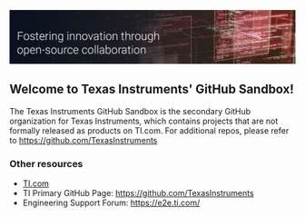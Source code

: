 ![Open Source at Texas Instruments](https://github.com/elijahrobert/testrepo/blob/71ddae984db2cab6cc9bc1ac670738676bb73a1b/TI-GitHubBanner-Sandbox.png)

## Welcome to Texas Instruments' GitHub Sandbox!

The Texas Instruments GitHub Sandbox is the secondary GitHub organization for Texas Instruments, which contains projects that are not formally released as products on TI.com. For additional repos, please refer to https://github.com/TexasInstruments


### Other resources
* [TI.com](https://www.ti.com/)
* TI Primary GitHub Page: https://github.com/TexasInstruments
* Engineering Support Forum: https://e2e.ti.com/
